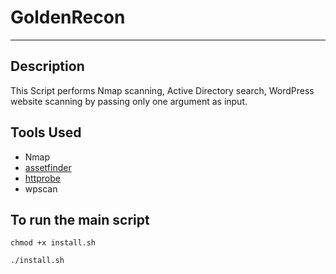 # GoldenRecon
-------------------------------------------------------------------------------
## Description
This Script performs Nmap scanning, Active Directory search, WordPress website scanning by passing only one argument as input.

## Tools Used 
- Nmap
- [assetfinder](https://github.com/tomnomnom/assetfinder)
- [httprobe](https://github.com/tomnomnom/httprobe)
- wpscan

## To run the main script
```
chmod +x install.sh
```
```
./install.sh
```
